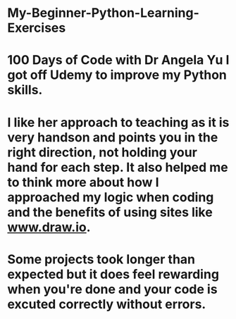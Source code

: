 # My-Beginner-Python-Learning-Exercises
# 100 Days of Code with Dr Angela Yu I got off Udemy to improve my Python skills.
# I like her approach to teaching as it is very handson and points you in the right direction, not holding your hand for each step. It also helped me to think more about how I approached my logic when coding and the benefits of using sites like www.draw.io.
# Some projects took longer than expected but it does feel rewarding when you're done and your code is excuted correctly without errors.
